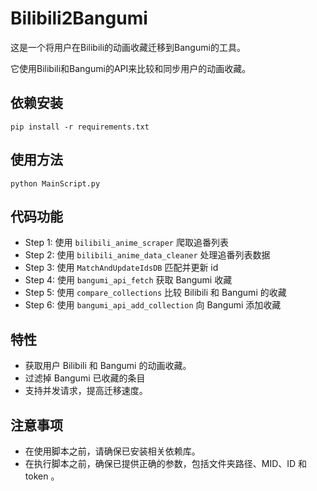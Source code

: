 # Bilibili2Bangumi

这是一个将用户在Bilibili的动画收藏迁移到Bangumi的工具。

它使用Bilibili和Bangumi的API来比较和同步用户的动画收藏。

## 依赖安装

```pip install -r requirements.txt```

## 使用方法

```python MainScript.py```

## 代码功能

- Step 1: 使用 `bilibili_anime_scraper` 爬取追番列表
- Step 2: 使用 `bilibili_anime_data_cleaner` 处理追番列表数据
- Step 3: 使用 `MatchAndUpdateIdsDB` 匹配并更新 id
- Step 4: 使用 `bangumi_api_fetch` 获取 Bangumi 收藏
- Step 5: 使用 `compare_collections` 比较 Bilibili 和 Bangumi 的收藏
- Step 6: 使用 `bangumi_api_add_collection` 向 Bangumi 添加收藏

## 特性

- 获取用户 Bilibili 和 Bangumi 的动画收藏。
- 过滤掉 Bangumi 已收藏的条目
- 支持并发请求，提高迁移速度。

## 注意事项

- 在使用脚本之前，请确保已安装相关依赖库。
- 在执行脚本之前，确保已提供正确的参数，包括文件夹路径、MID、ID 和 token 。
